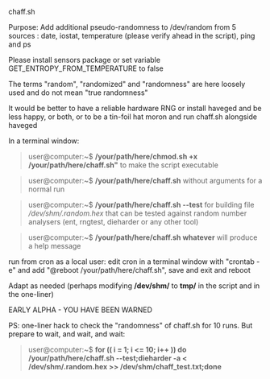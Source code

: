 chaff.sh

Purpose: Add additional pseudo-randomness to /dev/random from 5 sources : date, iostat, temperature (please verify ahead in the script), ping and ps

Please install sensors package or set variable GET_ENTROPY_FROM_TEMPERATURE to false

The terms "random", "randomized" and "randomness" are here loosely used and do not mean "true randomness"

It would be better to have a reliable hardware RNG or install haveged and be less happy, or both, or to be a tin-foil hat moron and run chaff.sh alongside haveged

In a terminal window: 

>user@computer:~$ **/your/path/here/chmod.sh +x /your/path/here/chaff.sh"** to make the script executable

>user@computer:~$ **/your/path/here/chaff.sh** without arguments for a normal run

>user@computer:~$ **/your/path/here/chaff.sh --test** for building file _/dev/shm/.random.hex_ that can be tested against random number analysers (ent, rngtest, dieharder or any other tool)

>user@computer:~$ **/your/path/here/chaff.sh whatever** will produce a help message

run from cron as a local user: edit cron in a terminal window with "crontab -e" and add "@reboot /your/path/here/chaff.sh", save and exit and reboot

Adapt as needed (perhaps modifying **/dev/shm/** to **tmp/** in the script and in the one-liner)

EARLY ALPHA - YOU HAVE BEEN WARNED

PS: one-liner hack to check the "randomness" of chaff.sh for 10 runs. But prepare to wait, and wait, and wait:

>user@computer:~$ **for (( i  = 1; i <= 10; i++ )) do /your/path/here/chaff.sh --test;dieharder -a < /dev/shm/.random.hex >> /dev/shm/chaff_test.txt;done**
